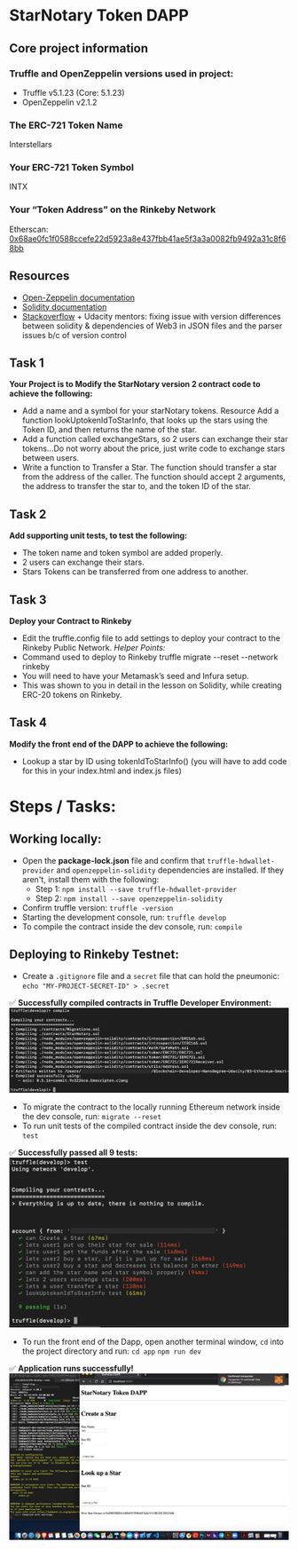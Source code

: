 # StarNotary Token DAPP

## Core project information

### Truffle and OpenZeppelin versions used in project:
- Truffle v5.1.23 (Core: 5.1.23)
- OpenZeppelin v2.1.2

### The ERC-721 Token Name
Interstellars

### Your ERC-721 Token Symbol
INTX

### Your “Token Address” on the Rinkeby Network
Etherscan: [0x68ae0fc1f0588ccefe22d5923a8e437fbb41ae5f3a3a0082fb9492a31c8f68bb](https://etherscan.io/tx/0x68ae0fc1f0588ccefe22d5923a8e437fbb41ae5f3a3a0082fb9492a31c8f68bb)

## Resources
- [Open-Zeppelin documentation](https://docs.openzeppelin.com/cli/2.8/faq])
- [Solidity documentation](https://solidity.readthedocs.io/en/v0.6.7/)
- [Stackoverflow](https://stackoverflow.com/questions/54210366/why-does-the-solidity-compiler-throw-a-parse-error-on-import-statements-whats) + Udacity mentors: fixing issue with version differences between solidity & dependencies of Web3 in JSON files and the parser issues b/c of version control


## Task 1
**Your Project is to Modify the StarNotary version 2 contract code to achieve the following:**
- Add a name and a symbol for your starNotary tokens. Resource
Add a function lookUptokenIdToStarInfo, that looks up the stars using the Token ID, and then returns the name of the star.
- Add a function called exchangeStars, so 2 users can exchange their star tokens...Do not worry about the price, just write code to exchange stars between users.
- Write a function to Transfer a Star. The function should transfer a star from the address of the caller. The function should accept 2 arguments, the address to transfer the star to, and the token ID of the star.

## Task 2
**Add supporting unit tests, to test the following:**
- The token name and token symbol are added properly.
- 2 users can exchange their stars.
- Stars Tokens can be transferred from one address to another.

## Task 3
**Deploy your Contract to Rinkeby**
- Edit the truffle.config file to add settings to deploy your contract to the Rinkeby Public Network.
*Helper Points:*
- Command used to deploy to Rinkeby truffle migrate --reset --network rinkeby
- You will need to have your Metamask’s seed and Infura setup.
- This was shown to you in detail in the lesson on Solidity, while creating ERC-20 tokens on Rinkeby.

## Task 4
**Modify the front end of the DAPP to achieve the following:**
- Lookup a star by ID using tokenIdToStarInfo() (you will have to add code for this in your index.html and index.js files)


# Steps / Tasks:

## Working locally:
- Open the **package-lock.json** file and confirm that `truffle-hdwallet-provider` and `openzeppelin-solidity` dependencies are installed. If they aren't, install them with the following:
    - Step 1: 
    `npm install --save truffle-hdwallet-provider`
    - Step 2: 
    `npm install --save openzeppelin-solidity`
- Confirm truffle version: 
`truffle -version`
- Starting the development console, run: 
`truffle develop`
- To compile the contract inside the dev console, run: 
`compile`

## Deploying to Rinkeby Testnet:
- Create a `.gitignore` file and a `secret` file that can hold the pneumonic:
`echo "MY-PROJECT-SECRET-ID" > .secret`


✅ **Successfully compiled contracts in Truffle Developer Environment:**
![image](https://github.com/BrianHHough/Blockchain-Developer-Nanodegree-Udacity/blob/master/Documentation/Project-StarNotary/Contracts-compiled-successfully.png)

- To migrate the contract to the locally running Ethereum network inside the dev console, run: 
`migrate --reset`
- To run unit tests of the compiled contract inside the dev console, run:
`test`

✅ **Successfully passed all 9 tests:**
![image](https://github.com/BrianHHough/Blockchain-Developer-Nanodegree-Udacity/blob/master/Documentation/Project-StarNotary/Passes_All_Tests.png)

- To run the front end of the Dapp, open another terminal window, `cd` into the project directory and run:
`cd app`
`npm run dev`

✅ **Application runs successfully!**
![image](https://github.com/BrianHHough/Blockchain-Developer-Nanodegree-Udacity/blob/master/Documentation/Project-StarNotary/Successful%20Transaction.png)

